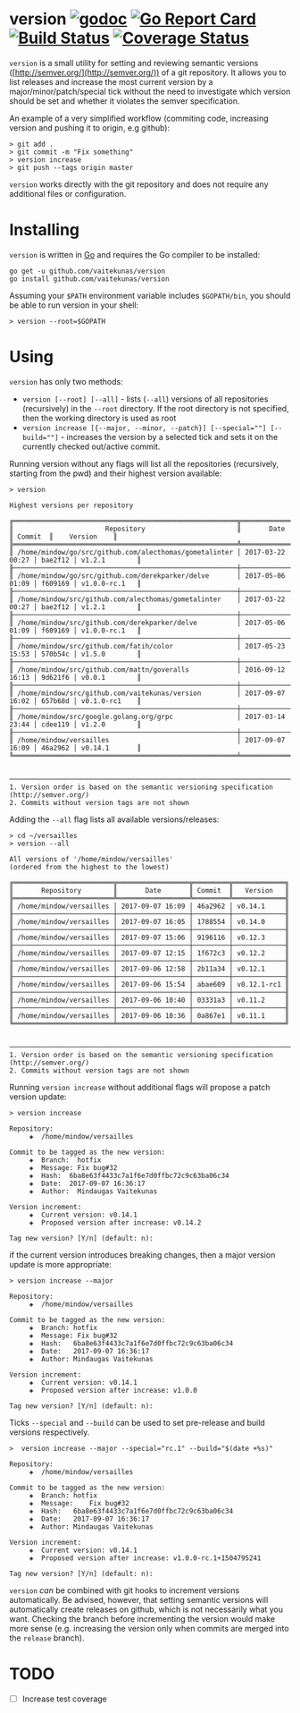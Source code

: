 # version [![godoc](https://img.shields.io/badge/go-documentation-blue.svg)](https://godoc.org/github.com/vaitekunas/version) [![Go Report Card](https://goreportcard.com/badge/github.com/vaitekunas/version)](https://goreportcard.com/report/github.com/vaitekunas/version) [![Build Status](https://travis-ci.org/vaitekunas/version.svg?branch=master)](https://travis-ci.org/vaitekunas/version) [![Coverage Status](https://coveralls.io/repos/github/vaitekunas/version/badge.svg?branch=master)](https://coveralls.io/github/vaitekunas/version?branch=master)

`version` is a small utility for setting and reviewing semantic versions ([http://semver.org/](http://semver.org/))
of a git repository. It allows you to list releases and increase the most current version by a major/minor/patch/special
tick without the need to investigate which version should be set and whether it violates the semver specification.

An example of a very simplified workflow (commiting code, increasing version and pushing it to origin, e.g github):

```shell
> git add .
> git commit -m "Fix something"
> version increase
> git push --tags origin master
```

`version` works directly with the git repository and does not require any additional files or configuration.

# Installing

`version` is written in [Go](https://golang.org) and requires the Go compiler to be installed:

``` shell
go get -u github.com/vaitekunas/version
go install github.com/vaitekunas/version
```

Assuming your `$PATH` environment variable includes `$GOPATH/bin`, you should be
able to run version in your shell:

```shell
> version --root=$GOPATH
```

# Using

`version` has only two methods:
* `version [--root] [--all]` - lists (`--all`) versions of all repositories (recursively) in the `--root` directory. If the root directory is not specified, then the working directory is used as root
* `version increase [{--major, --minor, --patch}] [--special=""] [--build=""]` - increases the version by a selected tick and sets it on the currently checked out/active commit.

Running version without any flags will list all the repositories (recursively, starting from the pwd)
and their highest version available:

```shell
> version

Highest versions per repository

╔════════════════════════════════════════════════════════╦══════════════════╦═════════╦═══════════════╗
║                       Repository                       ║       Date       ║ Commit  ║    Version    ║
╠════════════════════════════════════════════════════════╩══════════════════╩═════════╩═══════════════╣
║ /home/mindow/go/src/github.com/alecthomas/gometalinter │ 2017-03-22 00:27 │ bae2f12 │ v1.2.1        ║
╟────────────────────────────────────────────────────────┼──────────────────┼─────────┼───────────────╢
║ /home/mindow/go/src/github.com/derekparker/delve       │ 2017-05-06 01:09 │ f609169 │ v1.0.0-rc.1   ║
╟────────────────────────────────────────────────────────┼──────────────────┼─────────┼───────────────╢
║ /home/mindow/src/github.com/alecthomas/gometalinter    │ 2017-03-22 00:27 │ bae2f12 │ v1.2.1        ║
╟────────────────────────────────────────────────────────┼──────────────────┼─────────┼───────────────╢
║ /home/mindow/src/github.com/derekparker/delve          │ 2017-05-06 01:09 │ f609169 │ v1.0.0-rc.1   ║
╟────────────────────────────────────────────────────────┼──────────────────┼─────────┼───────────────╢
║ /home/mindow/src/github.com/fatih/color                │ 2017-05-23 15:53 │ 570b54c │ v1.5.0        ║
╟────────────────────────────────────────────────────────┼──────────────────┼─────────┼───────────────╢
║ /home/mindow/src/github.com/mattn/goveralls            │ 2016-09-12 16:13 │ 9d621f6 │ v0.0.1        ║
╟────────────────────────────────────────────────────────┼──────────────────┼─────────┼───────────────╢
║ /home/mindow/src/github.com/vaitekunas/version         │ 2017-09-07 16:02 │ 657b68d │ v0.1.0-rc1    ║
╟────────────────────────────────────────────────────────┼──────────────────┼─────────┼───────────────╢
║ /home/mindow/src/google.golang.org/grpc                │ 2017-03-14 23:44 │ cdee119 │ v1.2.0        ║
╟────────────────────────────────────────────────────────┼──────────────────┼─────────┼───────────────╢
║ /home/mindow/versailles                                │ 2017-09-07 16:09 │ 46a2962 │ v0.14.1       ║
╚════════════════════════════════════════════════════════╧══════════════════╧═════════╧═══════════════╝


───────────────────────────────────────────────────────────────────────────────────────
1. Version order is based on the semantic versioning specification (http://semver.org/)
2. Commits without version tags are not shown
```

Adding the `--all` flag lists all available versions/releases:

```shell
> cd ~/versailles
> version --all

All versions of '/home/mindow/versailles'
(ordered from the highest to the lowest)

╔═════════════════════════╦══════════════════╦═════════╦═════════════╗
║       Repository        ║       Date       ║ Commit  ║   Version   ║
╠═════════════════════════╩══════════════════╩═════════╩═════════════╣
║ /home/mindow/versailles │ 2017-09-07 16:09 │ 46a2962 │ v0.14.1     ║
╟─────────────────────────┼──────────────────┼─────────┼─────────────╢
║ /home/mindow/versailles │ 2017-09-07 16:05 │ 1788554 │ v0.14.0     ║
╟─────────────────────────┼──────────────────┼─────────┼─────────────╢
║ /home/mindow/versailles │ 2017-09-07 15:06 │ 9196116 │ v0.12.3     ║
╟─────────────────────────┼──────────────────┼─────────┼─────────────╢
║ /home/mindow/versailles │ 2017-09-07 12:15 │ 1f672c3 │ v0.12.2     ║
╟─────────────────────────┼──────────────────┼─────────┼─────────────╢
║ /home/mindow/versailles │ 2017-09-06 12:58 │ 2b11a34 │ v0.12.1     ║
╟─────────────────────────┼──────────────────┼─────────┼─────────────╢
║ /home/mindow/versailles │ 2017-09-06 15:54 │ abae609 │ v0.12.1-rc1 ║
╟─────────────────────────┼──────────────────┼─────────┼─────────────╢
║ /home/mindow/versailles │ 2017-09-06 10:40 │ 03331a3 │ v0.11.2     ║
╟─────────────────────────┼──────────────────┼─────────┼─────────────╢
║ /home/mindow/versailles │ 2017-09-06 10:36 │ 0a867e1 │ v0.11.1     ║
╚═════════════════════════╧══════════════════╧═════════╧═════════════╝


───────────────────────────────────────────────────────────────────────────────────────
1. Version order is based on the semantic versioning specification (http://semver.org/)
2. Commits without version tags are not shown
```

Running `version increase` without additional flags will propose a patch version update:

```shell
> version increase

Repository:
	 ◈  /home/mindow/versailles

Commit to be tagged as the new version:
	 ◈  Branch:  hotfix
	 ◈  Message: Fix bug#32
	 ◈  Hash:  6ba8e63f4433c7a1f6e7d0ffbc72c9c63ba06c34
	 ◈  Date:  2017-09-07 16:36:17
	 ◈  Author:  Mindaugas Vaitekunas

Version increment:
	 ◈  Current version: v0.14.1
	 ◈  Proposed version after increase: v0.14.2

Tag new version? [Y/n] (default: n):
```

if the current version introduces breaking changes, then a major version update is
more appropriate:

```shell
> version increase --major

Repository:
	 ◈  /home/mindow/versailles

Commit to be tagged as the new version:
	 ◈  Branch:	hotfix
	 ◈  Message: Fix bug#32
	 ◈  Hash:	6ba8e63f4433c7a1f6e7d0ffbc72c9c63ba06c34
	 ◈  Date:	2017-09-07 16:36:17
	 ◈  Author:	Mindaugas Vaitekunas

Version increment:
	 ◈  Current version: v0.14.1
	 ◈  Proposed version after increase: v1.0.0

Tag new version? [Y/n] (default: n):
```

Ticks `--special` and `--build` can be used to set pre-release and build
versions respectively.

```shell
>  version increase --major --special="rc.1" --build="$(date +%s)"

Repository:
	 ◈  /home/mindow/versailles

Commit to be tagged as the new version:
	 ◈  Branch:	hotfix
	 ◈  Message:	Fix bug#32
	 ◈  Hash:	6ba8e63f4433c7a1f6e7d0ffbc72c9c63ba06c34
	 ◈  Date:	2017-09-07 16:36:17
	 ◈  Author:	Mindaugas Vaitekunas

Version increment:
	 ◈  Current version: v0.14.1
	 ◈  Proposed version after increase: v1.0.0-rc.1+1504795241

Tag new version? [Y/n] (default: n):
```

`version` *can* be combined with git hooks to increment versions automatically. Be
advised, however, that setting semantic versions will automatically create releases
on github, which is not necessarily what you want. Checking the branch before
incrementing the version would make more sense (e.g. increasing the version only when
commits are merged into the `release` branch).










# TODO

- [ ] Increase test coverage
